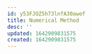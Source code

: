 ```yaml
---
id: y53FJOZ5h73lnfA30awef
title: Numerical Method
desc: ''
updated: 1642909831575
created: 1642909831575
---
```


